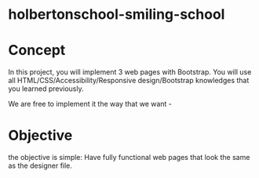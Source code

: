 # holbertonschool-smiling-school

# Concept
In this project, you will implement 3 web pages with Bootstrap. You will use all HTML/CSS/Accessibility/Responsive design/Bootstrap knowledges that you learned previously.

We are free to implement it the way that we want - 
# Objective

the objective is simple: Have fully functional web pages that look the same as the designer file.
